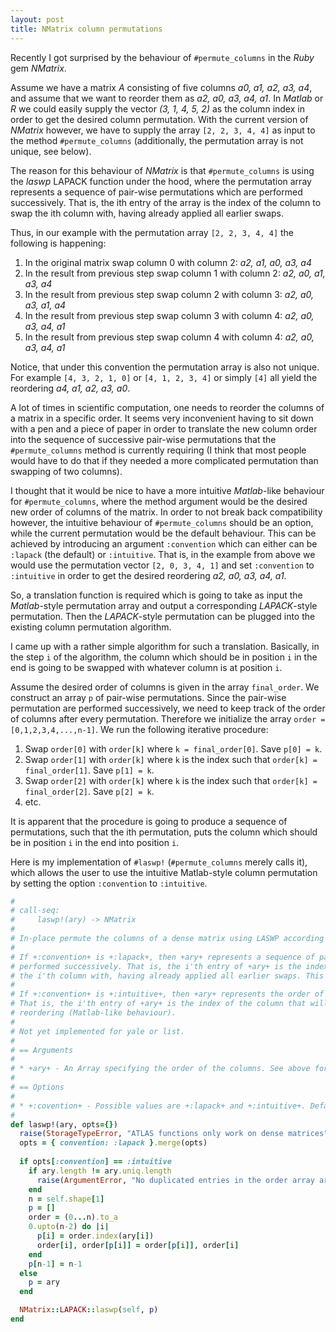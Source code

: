 ```yaml
---
layout: post
title: NMatrix column permutations
---
```


Recently I got surprised by the behaviour of `#permute_columns` in the *Ruby* gem *NMatrix*.

Assume we have a matrix *A* consisting of five columns *a0, a1, a2, a3, a4*, and assume that we want to reorder them as *a2, a0, a3, a4, a1*. In *Matlab* or *R* we could easily supply the vector *(3, 1, 4, 5, 2)* as the column index in order to get the desired column permutation. With the current version of *NMatrix* however, we have to supply the array `[2, 2, 3, 4, 4]` as input to the method `#permute_columns` (additionally, the permutation array is not unique, see below).

The reason for this behaviour of *NMatrix* is that `#permute_columns` is using the *laswp* LAPACK function under the hood, where the permutation array represents a sequence of pair-wise permutations which are performed successively. That is, the ith entry of the array is the index of the column to swap the ith column with, having already applied all earlier swaps. 

Thus, in our example with the permutation array `[2, 2, 3, 4, 4]` the following is happening:

  1. In the original matrix swap column 0 with column 2: *a2, a1, a0, a3, a4*
  2. In the result from previous step swap column 1 with column 2: *a2, a0, a1, a3, a4*
  3. In the result from previous step swap column 2 with column 3: *a2, a0, a3, a1, a4*
  4. In the result from previous step swap column 3 with column 4: *a2, a0, a3, a4, a1*
  5. In the result from previous step swap column 4 with column 4: *a2, a0, a3, a4, a1*

Notice, that under this convention the permutation array is also not unique. For example `[4, 3, 2, 1, 0]` or `[4, 1, 2, 3, 4]` or simply `[4]` all yield the reordering *a4, a1, a2, a3, a0*.

A lot of times in scientific computation, one needs to reorder the columns of a matrix in a specific order. It seems very inconvenient having to sit down with a pen and a piece of paper in order to translate the new column order into the sequence of successive pair-wise permutations that the `#permute_columns` method is currently requiring (I think that most people would have to do that if they needed a more complicated permutation than swapping of two columns).

I thought that it would be nice to have a more intuitive *Matlab*-like behaviour for `#permute_columns`, where the method argument would be the desired new order of columns of the matrix. In order to not break back compatibility however, the intuitive behaviour of `#permute_columns` should be an option, while the current permutation would be the default behaviour. This can be achieved by introducing an argument `:convention` which can either can be `:lapack` (the default) or `:intuitive`. That is, in the example from above we would use the permutation vector `[2, 0, 3, 4, 1]` and set `:convention` to `:intuitive` in order to get the desired reordering *a2, a0, a3, a4, a1*.

So, a translation function is required which is going to take as input the *Matlab*-style permutation array and output a corresponding *LAPACK*-style permutation. Then the *LAPACK*-style permutation can be plugged into the existing column permutation algorithm. 

I came up with a rather simple algorithm for such a translation. Basically, in the step `i` of the algorithm, the column which should be in position `i` in the end is going to be swapped with whatever column is at position `i`.

Assume the desired order of columns is given in the array `final_order`. We construct an array `p` of pair-wise permutations. Since the pair-wise permutation are performed successively, we need to keep track of the order of columns after every permutation. Therefore we initialize the array `order = [0,1,2,3,4,...,n-1]`. We run the following iterative procedure:

  1. Swap `order[0]` with `order[k]` where `k = final_order[0]`. Save `p[0] = k`.
  2. Swap `order[1]` with `order[k]` where `k` is the index such that `order[k] = final_order[1]`. Save `p[1] = k`.
  3. Swap `order[2]` with `order[k]` where `k` is the index such that `order[k] = final_order[2]`. Save `p[2] = k`.
  4. etc.

It is apparent that the procedure is going to produce a sequence of permutations, such that the ith permutation, puts the column which should be in position `i` in the end into position `i`.

Here is my implementation of `#laswp!` (`#permute_columns` merely calls it), which allows the user to use the intuitive Matlab-style column permutation by setting the option `:convention` to `:intuitive`.

```ruby
#
# call-seq:
#     laswp!(ary) -> NMatrix
#
# In-place permute the columns of a dense matrix using LASWP according to the order given as an array +ary+.
#
# If +:convention+ is +:lapack+, then +ary+ represents a sequence of pair-wise permutations which are 
# performed successively. That is, the i'th entry of +ary+ is the index of the column to swap 
# the i'th column with, having already applied all earlier swaps. This is the default.
#
# If +:convention+ is +:intuitive+, then +ary+ represents the order of columns after the permutation. 
# That is, the i'th entry of +ary+ is the index of the column that will be in position i after the 
# reordering (Matlab-like behaviour). 
#
# Not yet implemented for yale or list. 
#
# == Arguments
#
# * +ary+ - An Array specifying the order of the columns. See above for details.
# 
# == Options
# 
# * +:covention+ - Possible values are +:lapack+ and +:intuitive+. Default is +:lapack+. See above for details.
#
def laswp!(ary, opts={})
  raise(StorageTypeError, "ATLAS functions only work on dense matrices") unless self.dense?
  opts = { convention: :lapack }.merge(opts)
  
  if opts[:convention] == :intuitive
    if ary.length != ary.uniq.length
      raise(ArgumentError, "No duplicated entries in the order array are allowed under convention :intuitive")
    end
    n = self.shape[1]
    p = []
    order = (0...n).to_a
    0.upto(n-2) do |i|
      p[i] = order.index(ary[i])
      order[i], order[p[i]] = order[p[i]], order[i]
    end
    p[n-1] = n-1
  else
    p = ary
  end

  NMatrix::LAPACK::laswp(self, p)
end
```

